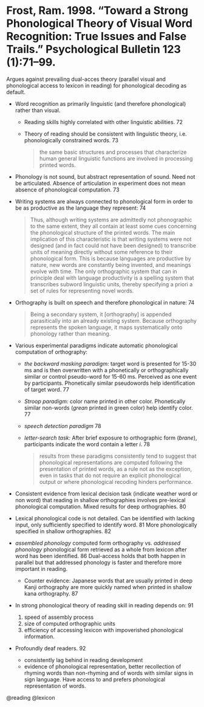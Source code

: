 # Frost, Ram. 1998. “Toward a Strong Phonological Theory of Visual Word Recognition: True Issues and False Trails.” Psychological Bulletin 123 (1):71–99.

Argues against prevailing dual-acces theory (parallel visual and phonological access to lexicon in reading) for phonological decoding as default. 

- Word recognition as primarily linguistic (and therefore phonological) rather than visual.
  - Reading skills highly correlated with other linguistic abilities. 72
  - Theory of reading should be consistent with linguistic theory, i.e. phonologically constrained words. 73 

    > the same basic structures and processes that characterize human general linguistic functions are involved in processing printed words.

- Phonology is not sound, but abstract representation of sound. Need not be articulated. Absence of articulation in experiment does not mean absence of phonological computation. 73 

- Writing systems are always connected to phonological form in order to be as productive as the language they represent: 74

  > Thus, although writing systems are admittedly not phonographic to the same extent, they all contain at least some cues concerning the phonological structure of the printed words. The main implication of this characteristic is that writing systems were not designed (and in fact could not have been designed) to transcribe units of meaning directly without some reference to their phonological form. This is because languages are productive by nature, new words are constantly being invented, and meanings evolve with time. The only orthographic system that can in principle deal with language productivity is a spelling system that transcribes subword linguistic units, thereby specifying a priori a set of rules for representing novel words.

- Orthography is built on speech and therefore phonological in nature: 74  

  > Being a secondary system, it [orthography] is appended parasitically into an already existing system. Because orthography represents the spoken language, it maps systematically onto phonology rather than meaning.

- Various experimental paradigms indicate automatic phonological computation of orthography:

  - *the backward masking paradigm:* target word is presented for 15-30 ms and is then overwritten with a phonetically or orthographically similar or control pseudo-word for 15-60 ms. Perceived as one event by participants. Phonetically similar pseudowords help identification of target word. 77  
  - *Stroop paradigm:* color name printed in other color. Phonetically similar non-words (*grean* printed in green color) help identify color. 77  
  - *speech detection paradigm* 78
  - *letter-search task:* After brief exposure to orthographic form (*brane*), participants indicate the word contain a letter *i*. 78

    > results from these paradigms consistently tend to suggest that phonological representations are computed following the presentation of printed words, as a rule not as the exception, even in tasks that do not require an explicit phonological output or where phonological recoding hinders performance.

- Consistent evidence from lexical decision task (indicate weather word or non word) that reading in shallow orthographies involves pre-lexical phonological computation. Mixed results for deep orthographies. 80  

- Lexical phonological code is not detailed. Can be identified with lacking input, only sufficiently specified to identify word. 81 More phonologically specified in shallow orthographies. 82

- *assembled phonology* computed form orthography vs. *addressed phonology* phonological form retrieved as a whole from lexicon after word has been identified. 86 Dual-access holds that both happen in parallel but that addressed phonology is faster and therefore more important in reading.
   - Counter evidence: Japanese words that are usually printed in deep Kanji orthography are more quickly named when printed in shallow kana orthography. 87

- In strong phonological theory of reading skill in reading depends on: 91
  1. speed of assembly process
  2. size of computed orthographic units
  3. efficiency of accessing lexicon with impoverished phonological information.

- Profoundly deaf readers. 92
  - consistently lag behind in reading development
  - evidence of phonological representation, better recollection of rhyming words than non-rhyming and of words with similar signs in sign language. Have access to and prefers phonological representation of words.

@reading
@lexicon
